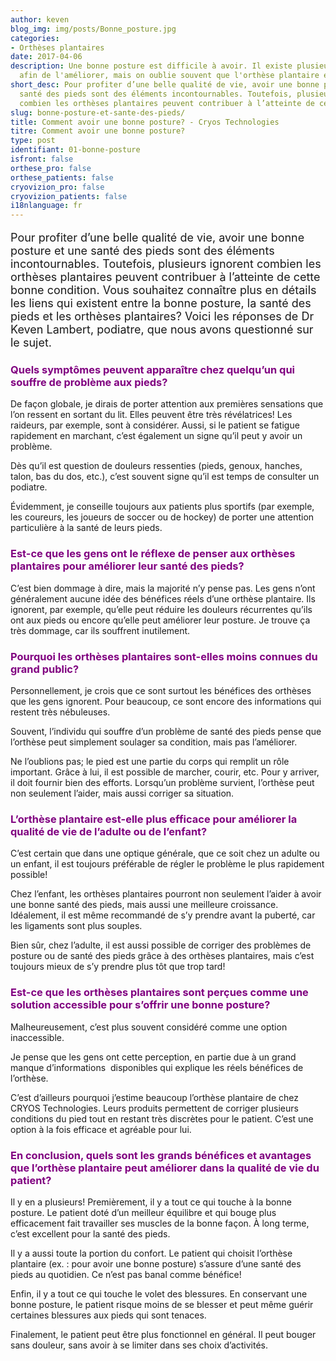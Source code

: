 ```yaml
---
author: keven
blog_img: img/posts/Bonne_posture.jpg
categories:
- Orthèses plantaires
date: 2017-04-06
description: Une bonne posture est difficile à avoir. Il existe plusieurs solutions
  afin de l'améliorer, mais on oublie souvent que l'orthèse plantaire en est une!
short_desc: Pour profiter d’une belle qualité de vie, avoir une bonne posture et une
  santé des pieds sont des éléments incontournables. Toutefois, plusieurs ignorent
  combien les orthèses plantaires peuvent contribuer à l’atteinte de cette bonne condition.
slug: bonne-posture-et-sante-des-pieds/
title: Comment avoir une bonne posture? - Cryos Technologies
titre: Comment avoir une bonne posture?
type: post
identifiant: 01-bonne-posture
isfront: false
orthese_pro: false
orthese_patients: false
cryovizion_pro: false
cryovizion_patients: false
i18nlanguage: fr
---
```


<p style="font-size: 18px;">Pour profiter d’une belle qualité de vie, avoir une bonne posture et une santé des pieds sont des éléments incontournables. Toutefois, plusieurs ignorent combien les orthèses plantaires peuvent contribuer à l’atteinte de cette bonne condition.
Vous souhaitez connaître plus en détails les liens qui existent entre la bonne posture, la santé des pieds et les orthèses plantaires? Voici les réponses de Dr Keven Lambert, podiatre, que nous avons questionné sur le sujet.</p>
<h3 style="color: #800080;">Quels symptômes peuvent apparaître chez quelqu’un qui souffre de problème aux pieds?</h3>
De façon globale, je dirais de porter attention aux premières sensations que l’on ressent en sortant du lit. Elles peuvent être très révélatrices! Les raideurs, par exemple, sont à considérer. Aussi, si le patient se fatigue rapidement en marchant, c’est également un signe qu’il peut y avoir un problème.

Dès qu’il est question de douleurs ressenties (pieds, genoux, hanches, talon, bas du dos, etc.), c’est souvent signe qu’il est temps de consulter un podiatre.

Évidemment, je conseille toujours aux patients plus sportifs (par exemple, les coureurs, les joueurs de soccer ou de hockey) de porter une attention particulière à la santé de leurs pieds.

<h3 style="color: #800080;">Est-ce que les gens ont le réflexe de penser aux orthèses plantaires pour améliorer leur santé des pieds?</h3>
C’est bien dommage à dire, mais la majorité n’y pense pas. Les gens n’ont généralement aucune idée des bénéfices réels d’une orthèse plantaire. Ils ignorent, par exemple, qu’elle peut réduire les douleurs récurrentes qu’ils ont aux pieds ou encore qu’elle peut améliorer leur posture. Je trouve ça très dommage, car ils souffrent inutilement.

<h3 style="color: #800080;">Pourquoi les orthèses plantaires sont-elles moins connues du grand public?</h3>
Personnellement, je crois que ce sont surtout les bénéfices des orthèses que les gens ignorent. Pour beaucoup, ce sont encore des informations qui restent très nébuleuses.

Souvent, l’individu qui souffre d’un problème de santé des pieds pense que l’orthèse peut simplement soulager sa condition, mais pas l’améliorer.

Ne l’oublions pas; le pied est une partie du corps qui remplit un rôle important. Grâce à lui, il est possible de marcher, courir, etc. Pour y arriver, il doit fournir bien des efforts. Lorsqu’un problème survient, l’orthèse peut non seulement l’aider, mais aussi corriger sa situation.

<h3 style="color: #800080;">L’orthèse plantaire est-elle plus efficace pour améliorer la qualité de vie de l’adulte ou de l’enfant?</h3>
C’est certain que dans une optique générale, que ce soit chez un adulte ou un enfant, il est toujours préférable de régler le problème le plus rapidement possible!

Chez l’enfant, les orthèses plantaires pourront non seulement l’aider à avoir une bonne santé des pieds, mais aussi une meilleure croissance. Idéalement, il est même recommandé de s’y prendre avant la puberté, car les ligaments sont plus souples.

Bien sûr, chez l’adulte, il est aussi possible de corriger des problèmes de posture ou de santé des pieds grâce à des orthèses plantaires, mais c’est toujours mieux de s’y prendre plus tôt que trop tard!

<h3 style="color: #800080;">Est-ce que les orthèses plantaires sont perçues comme une solution accessible pour s’offrir une bonne posture?</h3>
Malheureusement, c’est plus souvent considéré comme une option inaccessible.

Je pense que les gens ont cette perception, en partie due à un grand manque d’informations  disponibles qui explique les réels bénéfices de l’orthèse.

C’est d’ailleurs pourquoi j’estime beaucoup l’orthèse plantaire de chez CRYOS Technologies. Leurs produits permettent de corriger plusieurs conditions du pied tout en restant très discrètes pour le patient. C’est une option à la fois efficace et agréable pour lui.

<h3 style="color: #800080;">En conclusion, quels sont les grands bénéfices et avantages que l’orthèse plantaire peut améliorer dans la qualité de vie du patient?</h3>
Il y en a plusieurs! Premièrement, il y a tout ce qui touche à la bonne posture. Le patient doté d’un meilleur équilibre et qui bouge plus efficacement fait travailler ses muscles de la bonne façon. À long terme, c’est excellent pour la santé des pieds.

Il y a aussi toute la portion du confort. Le patient qui choisit l’orthèse plantaire (ex. : pour avoir une bonne posture) s’assure d’une santé des pieds au quotidien. Ce n’est pas banal comme bénéfice!

Enfin, il y a tout ce qui touche le volet des blessures. En conservant une bonne posture, le patient risque moins de se blesser et peut même guérir certaines blessures aux pieds qui sont tenaces.

Finalement, le patient peut être plus fonctionnel en général. Il peut bouger sans douleur, sans avoir à se limiter dans ses choix d’activités.